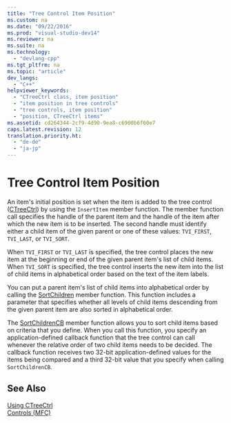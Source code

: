 ```yaml
---
title: "Tree Control Item Position"
ms.custom: na
ms.date: "09/22/2016"
ms.prod: "visual-studio-dev14"
ms.reviewer: na
ms.suite: na
ms.technology: 
  - "devlang-cpp"
ms.tgt_pltfrm: na
ms.topic: "article"
dev_langs: 
  - "C++"
helpviewer_keywords: 
  - "CTreeCtrl class, item position"
  - "item position in tree controls"
  - "tree controls, item position"
  - "position, CTreeCtrl items"
ms.assetid: cd264344-2cf9-4d90-9ea8-c6900b6f60e7
caps.latest.revision: 12
translation.priority.ht: 
  - "de-de"
  - "ja-jp"
---
```

# Tree Control Item Position
An item's initial position is set when the item is added to the tree control ([CTreeCtrl](../vs140/ctreectrl-class.md)) by using the `InsertItem` member function. The member function call specifies the handle of the parent item and the handle of the item after which the new item is to be inserted. The second handle must identify either a child item of the given parent or one of these values: `TVI_FIRST`, `TVI_LAST`, or `TVI_SORT`.  
  
 When `TVI_FIRST` or `TVI_LAST` is specified, the tree control places the new item at the beginning or end of the given parent item's list of child items. When `TVI_SORT` is specified, the tree control inserts the new item into the list of child items in alphabetical order based on the text of the item labels.  
  
 You can put a parent item's list of child items into alphabetical order by calling the [SortChildren](../vs140/ctreectrl--sortchildren.md) member function. This function includes a parameter that specifies whether all levels of child items descending from the given parent item are also sorted in alphabetical order.  
  
 The [SortChildrenCB](../vs140/ctreectrl--sortchildrencb.md) member function allows you to sort child items based on criteria that you define. When you call this function, you specify an application-defined callback function that the tree control can call whenever the relative order of two child items needs to be decided. The callback function receives two 32-bit application-defined values for the items being compared and a third 32-bit value that you specify when calling `SortChildrenCB`.  
  
## See Also  
 [Using CTreeCtrl](../vs140/using-ctreectrl.md)   
 [Controls (MFC)](../vs140/controls--mfc-.md)